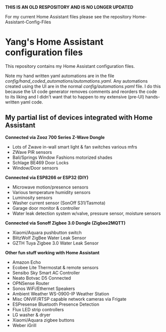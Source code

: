 
**THIS IS AN OLD RESPOSITORY AND IS NO LONGER UPDATED**

For my current Home Assistant files please see the repository Home-Assistant-Config-Files


# Yang's Home Assistant configuration files

This repository contains my Home Assistant configuration files.

Note my hand written yaml automations are in the file *config/hand_coded_automations/automations.yaml*.  Any automations created using the UI are in the normal *config/automations.yaml* file.  I do this because the UI code generator removes comments and reorders the code to its liking and I didn't want that to happen to my extensive (pre-UI) hands-written yaml code.

## My partial list of devices integrated with Home Assistant

**Connected via Zooz 700 Series Z-Wave Dongle**
- Lots of Zwave in-wall smart light & fan switches various mfrs
- ZWave PIR sensors
- Bali/Springs Window Fashions motorized shades
- Schlage BE469 Door Locks
- Window/Door sensors 

**Connected via ESP8266 or ESP32 (DIY)**
- Microwave motion/presence sensors
- Various temperature humidity sensors 
- Luminosity sensors
- Washer current sensor (SonOff S31/Tasmota)
- Garage door monitor & controller
- Water leak detection system w/valve, pressure sensor, moisture sensors

**Connected via Sonoff Zigbee 3.0 Dongle (Zigbee2MQTT)**
- Xiaomi/Aquara pushbutton switch
- BlitzWolf ZigBee Water Leak Sensor
- GZTH Tuya Zigbee 3.0 Water Leak Sensor

**Other fun stuff working with Home Assistant**
- Amazon Echo
- Ecobee Lite Thermostat & remote sensors
- Sensibo Sky Smart AC Controller
- Neato Botvac D5 Connected
- OPNSense Router
- Sonos WiFi/Ethernet Speakers
- Ambient Weather WS-0900-IP Weather Station
- Misc ONVIF/RTSP capable network cameras via Frigate
- ESPresense Bluetooth Presence Detection
- Flux LED strip controllers
- LG washer & dryer
- Xiaomi/Aquara zigbee buttons
- Weber iGrill
